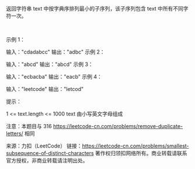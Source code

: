 返回字符串 text 中按字典序排列最小的子序列，该子序列包含 text 中所有不同字符一次。

 

示例 1：

输入："cdadabcc"
输出："adbc"
示例 2：

输入："abcd"
输出："abcd"
示例 3：

输入："ecbacba"
输出："eacb"
示例 4：

输入："leetcode"
输出："letcod"
 

提示：

1 <= text.length <= 1000
text 由小写英文字母组成
 

注意：本题目与 316 https://leetcode-cn.com/problems/remove-duplicate-letters/ 相同

来源：力扣（LeetCode）
链接：https://leetcode-cn.com/problems/smallest-subsequence-of-distinct-characters
著作权归领扣网络所有。商业转载请联系官方授权，非商业转载请注明出处。